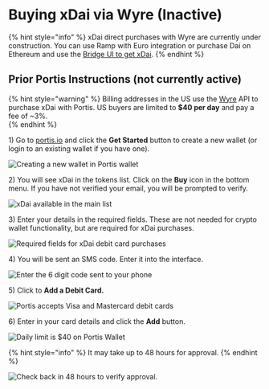 # Buying xDai via Wyre \(Inactive\)

{% hint style="info" %}
xDai direct purchases with Wyre are currently under construction.  You can use Ramp with Euro integration or purchase Dai on Ethereum and use the [Bridge UI to get xDai](../../bridges/converting-xdai-via-bridge/).
{% endhint %}

## Prior Portis Instructions \(not currently active\)

{% hint style="warning" %}
Billing addresses in the US use the [Wyre](https://www.sendwyre.com/) API to purchase xDai with Portis. US buyers are limited to **$40 per day** and pay a fee of ~3%.  
{% endhint %}

1\) Go to [portis.io](https://www.portis.io/) and click the **Get Started** button to create a new wallet \(or login to an existing wallet if you have one\).

![Creating a new wallet in Portis wallet](../../../.gitbook/assets/screen-shot-2019-10-08-at-12.08.56-pm.png)

2\) You will see xDai in the tokens list. Click on the **Buy** icon in the bottom menu. If you have not verified your email, you will be prompted to verify.

![xDai available in the main list](../../../.gitbook/assets/screen-shot-2019-10-08-at-12.10.08-pm.png)

3\) Enter your details in the required fields. These are not needed for crypto wallet functionality, but are required for xDai purchases.

![Required fields for xDai debit card purchases](../../../.gitbook/assets/portis_verify.png)

4\) You will be sent an SMS code. Enter it into the interface.

![Enter the 6 digit code sent to your phone ](../../../.gitbook/assets/portis_phone_verification%20%281%29.png)

5\) Click to **Add a Debit Card.**

![Portis accepts Visa and Mastercard debit cards](../../../.gitbook/assets/screen-shot-2019-10-08-at-1.15.52-pm.png)

6\) Enter in your card details and click the **Add** button.

![Daily limit is $40 on Portis Wallet](../../../.gitbook/assets/screen-shot-2019-10-08-at-1.42.50-pm.png)

{% hint style="info" %}
It may take up to 48 hours for approval.
{% endhint %}

![Check back in 48 hours to verify approval. ](../../../.gitbook/assets/screen-shot-2019-10-08-at-7.19.13-pm.png)

